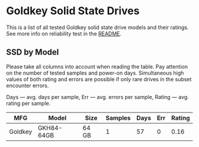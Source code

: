 Goldkey Solid State Drives
==========================

This is a list of all tested Goldkey solid state drive models and their ratings. See
more info on reliability test in the [README](https://github.com/linuxhw/SMART).

SSD by Model
------------

Please take all columns into account when reading the table. Pay attention on the
number of tested samples and power-on days. Simultaneous high values of both rating
and errors are possible if only rare drives in the subset encounter errors.

Days   — avg. days per sample,
Err    — avg. errors per sample,
Rating — avg. rating per sample.

| MFG       | Model              | Size   | Samples | Days  | Err   | Rating |
|-----------|--------------------|--------|---------|-------|-------|--------|
| Goldkey   | GKH84-64GB         | 64 GB  | 1       | 57    | 0     | 0.16   |
